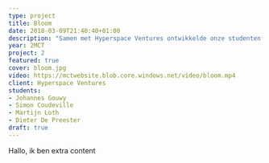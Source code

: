 ```yaml
---
type: project
title: Bloom
date: 2018-03-09T21:40:40+01:00
description: "Samen met Hyperspace Ventures ontwikkelde onze studenten een IOT app die het verlichtingsproduct Bloom slim maakt."
year: 2MCT
project: 2
featured: true
cover: bloom.jpg
video: https://mctwebsite.blob.core.windows.net/video/bloom.mp4
client: Hyperspace Ventures
students:
- Johannes Gouwy
- Simon Coudeville
- Martijn Loth
- Dieter De Preester
draft: true
---
```


Hallo, ik ben extra content
